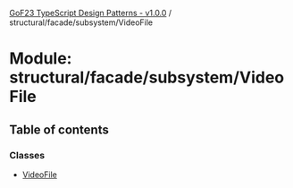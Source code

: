 [GoF23 TypeScript Design Patterns - v1.0.0](../README.md) / structural/facade/subsystem/VideoFile

# Module: structural/facade/subsystem/VideoFile

## Table of contents

### Classes

- [VideoFile](../classes/structural_facade_subsystem_VideoFile.VideoFile.md)
